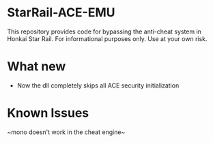 # StarRail-ACE-EMU
This repository provides code for bypassing the anti-cheat system in Honkai Star Rail. For informational purposes only. Use at your own risk.

# What new
* Now the dll completely skips all ACE security initialization

# Known Issues
~mono doesn't work in the cheat engine~

